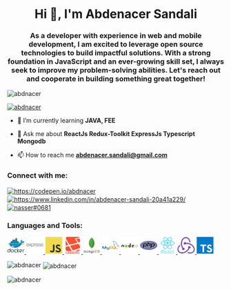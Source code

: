 <h1 align="center">Hi 👋, I'm Abdenacer Sandali</h1>
<h3 align="center">As a developer with experience in web and mobile development, I am excited to leverage open source technologies to build impactful solutions. With a strong foundation in JavaScript and an ever-growing skill set, I always seek to improve my problem-solving abilities. Let's reach out and cooperate in building something great together!</h3>

<p align="left"> <img src="https://komarev.com/ghpvc/?username=abdnacer&label=Profile%20views&color=0e75b6&style=flat" alt="abdnacer" /> </p>

<p align="left"> <a href="https://github.com/ryo-ma/github-profile-trophy"><img src="https://github-profile-trophy.vercel.app/?username=abdnacer" alt="abdnacer" /></a> </p>

- 🌱 I’m currently learning **JAVA, FEE**

- 💬 Ask me about **ReactJs Redux-Toolkit ExpressJs Typescript Mongodb**

- 📫 How to reach me **abdenacer.sandali@gmail.com**

<h3 align="left">Connect with me:</h3>
<p align="left">
<a href="https://codepen.io/https://codepen.io/abdnacer" target="blank"><img align="center" src="https://raw.githubusercontent.com/rahuldkjain/github-profile-readme-generator/master/src/images/icons/Social/codepen.svg" alt="https://codepen.io/abdnacer" height="30" width="40" /></a>
<a href="https://linkedin.com/in/https://www.linkedin.com/in/abdenacer-sandali-20a41a229/" target="blank"><img align="center" src="https://raw.githubusercontent.com/rahuldkjain/github-profile-readme-generator/master/src/images/icons/Social/linked-in-alt.svg" alt="https://www.linkedin.com/in/abdenacer-sandali-20a41a229/" height="30" width="40" /></a>
<a href="https://discord.gg/nasser#0681" target="blank"><img align="center" src="https://raw.githubusercontent.com/rahuldkjain/github-profile-readme-generator/master/src/images/icons/Social/discord.svg" alt="nasser#0681" height="30" width="40" /></a>
</p>

<h3 align="left">Languages and Tools:</h3>
<p align="left"> <a href="https://www.docker.com/" target="_blank" rel="noreferrer"> <img src="https://raw.githubusercontent.com/devicons/devicon/master/icons/docker/docker-original-wordmark.svg" alt="docker" width="40" height="40"/> </a> <a href="https://expressjs.com" target="_blank" rel="noreferrer"> <img src="https://raw.githubusercontent.com/devicons/devicon/master/icons/express/express-original-wordmark.svg" alt="express" width="40" height="40"/> </a> <a href="https://developer.mozilla.org/en-US/docs/Web/JavaScript" target="_blank" rel="noreferrer"> <img src="https://raw.githubusercontent.com/devicons/devicon/master/icons/javascript/javascript-original.svg" alt="javascript" width="40" height="40"/> </a> <a href="https://laravel.com/" target="_blank" rel="noreferrer"> <img src="https://raw.githubusercontent.com/devicons/devicon/master/icons/laravel/laravel-plain-wordmark.svg" alt="laravel" width="40" height="40"/> </a> <a href="https://www.mongodb.com/" target="_blank" rel="noreferrer"> <img src="https://raw.githubusercontent.com/devicons/devicon/master/icons/mongodb/mongodb-original-wordmark.svg" alt="mongodb" width="40" height="40"/> </a> <a href="https://www.mysql.com/" target="_blank" rel="noreferrer"> <img src="https://raw.githubusercontent.com/devicons/devicon/master/icons/mysql/mysql-original-wordmark.svg" alt="mysql" width="40" height="40"/> </a> <a href="https://nodejs.org" target="_blank" rel="noreferrer"> <img src="https://raw.githubusercontent.com/devicons/devicon/master/icons/nodejs/nodejs-original-wordmark.svg" alt="nodejs" width="40" height="40"/> </a> <a href="https://www.php.net" target="_blank" rel="noreferrer"> <img src="https://raw.githubusercontent.com/devicons/devicon/master/icons/php/php-original.svg" alt="php" width="40" height="40"/> </a> <a href="https://reactjs.org/" target="_blank" rel="noreferrer"> <img src="https://raw.githubusercontent.com/devicons/devicon/master/icons/react/react-original-wordmark.svg" alt="react" width="40" height="40"/> </a> <a href="https://redux.js.org" target="_blank" rel="noreferrer"> <img src="https://raw.githubusercontent.com/devicons/devicon/master/icons/redux/redux-original.svg" alt="redux" width="40" height="40"/> </a> <a href="https://www.typescriptlang.org/" target="_blank" rel="noreferrer"> <img src="https://raw.githubusercontent.com/devicons/devicon/master/icons/typescript/typescript-original.svg" alt="typescript" width="40" height="40"/> </a> </p>

<p><img align="left" src="https://github-readme-stats.vercel.app/api/top-langs?username=abdnacer&show_icons=true&locale=en&layout=compact" alt="abdnacer" /></p>

<p>&nbsp;<img align="center" src="https://github-readme-stats.vercel.app/api?username=abdnacer&show_icons=true&locale=en" alt="abdnacer" /></p>

<p><img align="center" src="https://github-readme-streak-stats.herokuapp.com/?user=abdnacer&" alt="abdnacer" /></p>
